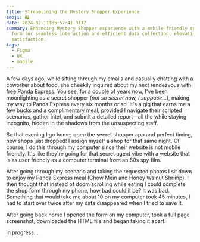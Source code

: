 ```yaml
---
title: Streamlining the Mystery Shopper Experience
emoji: 🛍
date: 2024-02-11T05:57:41.311Z
summary: Enhancing Mystery Shopper experience with a mobile-friendly submission
  form for seamless interaction and efficient data collection, elevating user
  satisfaction.
tags:
  - Figma
  - UX
  - mobile
---
```

A few days ago, while sifting through my emails and casually chatting with a coworker about food, she cheekily inquired about my next rendezvous with free Panda Express. You see, for a couple of years now, I've been moonlighting as a secret shopper (*not so secret now, I suppose...*), making my way to Panda Express every six months or so. It's a gig that earns me a few bucks and a complimentary meal, provided I navigate their scripted scenarios, gather intel, and submit a detailed report—all the while staying incognito, hidden in the shadows from the unsuspecting staff.

So that evening I go home, open the secret shopper app and perfect timing, new shops just dropped! I assign myself a shop for that same night. Of course, I do this through my computer since their website is not mobile friendly. It's like they're going for that secret agent vibe with a website that is as user friendly as a computer terminal from an 80s spy film.

After going through my scenario and taking the requested photos I sit down to enjoy my Panda Express meal (Chow Mein and Honey Walnut Shrimp). I then thought that instead of doom scrolling while eating I could complete the shop form through my phone, how bad could it be? It was bad. Something that would take me about 10 on my computer took 45 minutes, I had to start over twice after my data disappeared when I tried to save it.

After going back home I opened the form on my computer, took a full page screenshot, downloaded the HTML file and began taking it apart.



i﻿n progress...